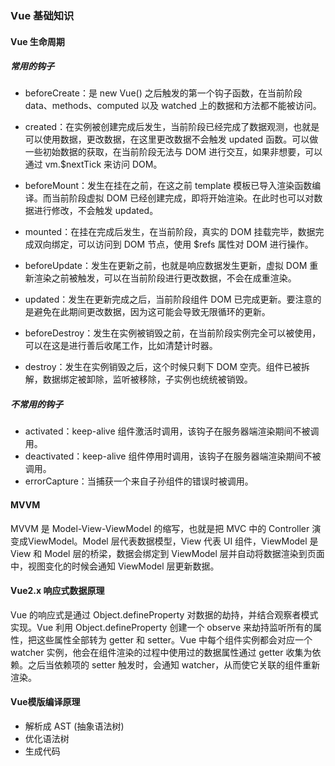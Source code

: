 ### Vue 基础知识
#### Vue 生命周期
##### 常用的钩子
- beforeCreate：是 new Vue() 之后触发的第一个钩子函数，在当前阶段 data、methods、computed 以及 watched 上的数据和方法都不能被访问。

- created：在实例被创建完成后发生，当前阶段已经完成了数据观测，也就是可以使用数据，更改数据，在这里更改数据不会触发 updated 函数。可以做一些初始数据的获取，在当前阶段无法与 DOM 进行交互，如果非想要，可以通过 vm.$nextTick 来访问 DOM。

- beforeMount：发生在挂在之前，在这之前 template 模板已导入渲染函数编译。而当前阶段虚拟 DOM 已经创建完成，即将开始渲染。在此时也可以对数据进行修改，不会触发 updated。

- mounted：在挂在完成后发生，在当前阶段，真实的 DOM 挂载完毕，数据完成双向绑定，可以访问到 DOM 节点，使用 $refs 属性对 DOM 进行操作。

- beforeUpdate：发生在更新之前，也就是响应数据发生更新，虚拟 DOM 重新渲染之前被触发，可以在当前阶段进行更改数据，不会在成重渲染。

- updated：发生在更新完成之后，当前阶段组件 DOM 已完成更新。要注意的是避免在此期间更改数据，因为这可能会导致无限循环的更新。

- beforeDestroy：发生在实例被销毁之前，在当前阶段实例完全可以被使用，可以在这是进行善后收尾工作，比如清楚计时器。

- destroy：发生在实例销毁之后，这个时候只剩下 DOM 空壳。组件已被拆解，数据绑定被卸除，监听被移除，子实例也统统被销毁。

##### 不常用的钩子
- activated：keep-alive 组件激活时调用，该钩子在服务器端渲染期间不被调用。
- deactivated：keep-alive 组件停用时调用，该钩子在服务器端渲染期间不被调用。
- errorCapture：当捕获一个来自子孙组件的错误时被调用。


#### MVVM
MVVM 是 Model-View-ViewModel 的缩写，也就是把 MVC 中的 Controller 演变成ViewModel。Model 层代表数据模型，View 代表 UI 组件，ViewModel 是 View 和 Model 层的桥梁，数据会绑定到 ViewModel 层并自动将数据渲染到页面中，视图变化的时候会通知 ViewModel 层更新数据。

#### Vue2.x 响应式数据原理
Vue 的响应式是通过 Object.defineProperty 对数据的劫持，并结合观察者模式实现。Vue 利用 Object.defineProperty 创建一个 observe 来劫持监听所有的属性，把这些属性全部转为 getter 和 setter。Vue 中每个组件实例都会对应一个 watcher 实例，他会在组件渲染的过程中使用过的数据属性通过 getter 收集为依赖。之后当依赖项的 setter 触发时，会通知 watcher，从而使它关联的组件重新渲染。

#### Vue模版编译原理
- 解析成 AST (抽象语法树)
- 优化语法树
- 生成代码



